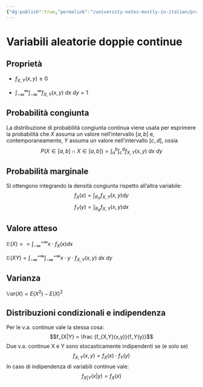 ```yaml
---
{"dg-publish":true,"permalink":"/university-notes-mostly-in-italian/probabilita-e-statistica/teoria/variabili-aleatorie-doppie-continue/","created":"2023-01-23T01:48:59.992+01:00","updated":"2023-01-23T01:48:59.992+01:00"}
---
```


# Variabili aleatorie doppie continue
## Proprietà
- $f_{X,Y}(x,y) \geq 0$

- $\int_{-\infty}^{\infty} \int_{-\infty}^{\infty} f_{X, Y}(x, y) \ dx \ dy = 1$

## Probabilità congiunta 
La distribuzione di probabilità congiunta continua viene usata per esprimere la probabilità che $X$ assuma un valore nell’intervallo $[a,b]$ e, contemporaneamente, $Y$ assuma un valore nell’intervallo $[c,d]$, ossia
$$P(X \in [a,b] \cap X \in [a,b]) = \int_{a}^{b} \int_{c}^{d} f_{X, Y}(x, y) \ dx \ dy$$

## Probabilità marginale
Si ottengono integrando la densità congiunta rispetto all’altra variabile:
$$f_X(x) =\int_{R_Y} f_{X,Y}(x,y) dy$$
$$f_Y(y) =\int_{R_X} f_{X,Y}(x,y) dx$$

## Valore atteso 
$\mathbb{E}(X) = = \int_{-\infty}^{+\infty} x\cdot f_X(x) dx$

$\mathbb{E}(XY) = \int_{-\infty}^{+\infty} \int_{-\infty}^{+\infty} x \cdot y \cdot f_{X,Y}(x,y) \ dx \ dy$

## Varianza
$\mathbb Var(X) = E(X^2) - E(X)^2$

## Distribuzioni condizionali e indipendenza
Per le v.a. continue vale la stessa cosa:
$$f_{X|Y} = \frac {f_{X,Y}(x,y)}{f_Y(y)}$$
Due v.a. continue X e Y sono stocasticamente indipendenti se (e solo se)
$$f_{X,Y}(x,y) = f_X(x) \cdot f_Y(y)$$
In caso di indipendenza di variabili continue vale:
$$f_{X|Y}(x|y) = f_X(x)$$